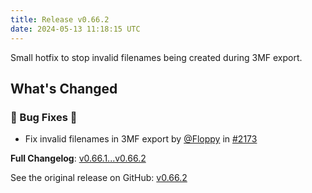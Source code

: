 ```yaml
---
title: Release v0.66.2
date: 2024-05-13 11:18:15 UTC
---
```

Small hotfix to stop invalid filenames being created during 3MF export.

## What's Changed
### 🐛 Bug Fixes 🐛
* Fix invalid filenames in 3MF export by [@Floppy](https://github.com/Floppy) in [#2173](https://github.com/manyfold3d/manyfold/pull/2173)


**Full Changelog**: [v0.66.1...v0.66.2](https://github.com/manyfold3d/manyfold/compare/v0.66.1...v0.66.2)

See the original release on GitHub: [v0.66.2](https://github.com/manyfold3d/manyfold/releases/tag/v0.66.2)
